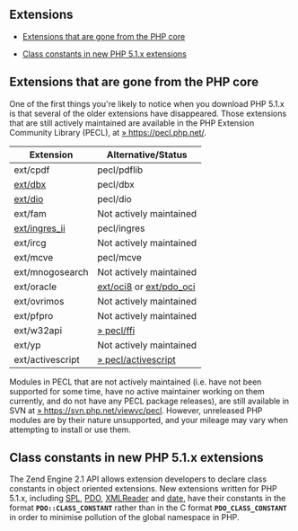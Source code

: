 Extensions
----------

-   <a href="/migration51/extensions.html#migration51.extensions-gone" class="link">Extensions that are gone from the PHP core</a>

-   <a href="/migration51/extensions.html#migration51.extensions-constants" class="link">Class constants in new PHP 5.1.x extensions</a>

Extensions that are gone from the PHP core
------------------------------------------

One of the first things you're likely to notice when you download PHP
5.1.x is that several of the older extensions have disappeared. Those
extensions that are still actively maintained are available in the PHP
Extension Community Library (PECL), at
<a href="https://pecl.php.net/" class="link external">» https://pecl.php.net/</a>.

| Extension                                                                | Alternative/Status                                                                                                                      |
|--------------------------------------------------------------------------|-----------------------------------------------------------------------------------------------------------------------------------------|
| ext/cpdf                                                                 | pecl/pdflib                                                                                                                             |
| <a href="/book/dbx.html#dbx%20函数" class="link">ext/dbx</a>             | pecl/dbx                                                                                                                                |
| <a href="/ref/dio.html" class="link">ext/dio</a>                         | pecl/dio                                                                                                                                |
| ext/fam                                                                  | Not actively maintained                                                                                                                 |
| <a href="/book/ingres.html#Ingres%20函数" class="link">ext/ingres_ii</a> | pecl/ingres                                                                                                                             |
| ext/ircg                                                                 | Not actively maintained                                                                                                                 |
| ext/mcve                                                                 | pecl/mcve                                                                                                                               |
| ext/mnogosearch                                                          | Not actively maintained                                                                                                                 |
| ext/oracle                                                               | <a href="/book/oci8.html#OCI8%20函数" class="link">ext/oci8</a> or <a href="/book/pdo.html#Oracle%20(PDO)" class="link">ext/pdo_oci</a> |
| ext/ovrimos                                                              | Not actively maintained                                                                                                                 |
| ext/pfpro                                                                | Not actively maintained                                                                                                                 |
| ext/w32api                                                               | <a href="https://pecl.php.net/package/ffi" class="link external">» pecl/ffi</a>                                                         |
| ext/yp                                                                   | Not actively maintained                                                                                                                 |
| ext/activescript                                                         | <a href="https://pecl.php.net/package/activescript" class="link external">» pecl/activescript</a>                                       |

Modules in PECL that are not actively maintained (i.e. have not been
supported for some time, have no active maintainer working on them
currently, and do not have any PECL package releases), are still
available in SVN at
<a href="https://svn.php.net/viewvc/pecl" class="link external">» https://svn.php.net/viewvc/pecl</a>.
However, unreleased PHP modules are by their nature unsupported, and
your mileage may vary when attempting to install or use them.

Class constants in new PHP 5.1.x extensions
-------------------------------------------

The Zend Engine 2.1 API allows extension developers to declare class
constants in object oriented extensions. New extensions written for PHP
5.1.x, including <a href="/ref/spl.html" class="link">SPL</a>,
<a href="/book/pdo.html#简介" class="link">PDO</a>,
<a href="/book/xmlreader.html" class="link">XMLReader</a> and
<a href="/ref/datetime.html" class="link">date</a>, have their constants
in the format **`PDO::CLASS_CONSTANT`** rather than in the C format
**`PDO_CLASS_CONSTANT`** in order to minimise pollution of the global
namespace in PHP.
